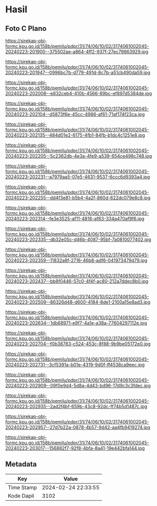 # Hasil

## Foto C Plano

https://sirekap-obj-formc.kpu.go.id/158b/pemilu/pdpr/31/74/06/10/02/3174061002045-20240223-201900--375502ae-a864-4ff2-937f-27ec79863929.jpg

https://sirekap-obj-formc.kpu.go.id/158b/pemilu/pdpr/31/74/06/10/02/3174061002045-20240223-201947--0996bc7b-d779-491d-8c7b-a51cb490da59.jpg

https://sirekap-obj-formc.kpu.go.id/158b/pemilu/pdpr/31/74/06/10/02/3174061002045-20240223-202008--e832ceb4-410b-4566-89bc-ef897d5384de.jpg

https://sirekap-obj-formc.kpu.go.id/158b/pemilu/pdpr/31/74/06/10/02/3174061002045-20240223-202104--d5873f6e-45cc-4986-af61-71af174f23ca.jpg

https://sirekap-obj-formc.kpu.go.id/158b/pemilu/pdpr/31/74/06/10/02/3174061002045-20240223-202135--484d01e2-6175-4fb1-84fb-b1dc4c1251e8.jpg

https://sirekap-obj-formc.kpu.go.id/158b/pemilu/pdpr/31/74/06/10/02/3174061002045-20240223-202205--5c2362db-4e3a-4fe9-a539-654ce498c748.jpg

https://sirekap-obj-formc.kpu.go.id/158b/pemilu/pdpr/31/74/06/10/02/3174061002045-20240223-202231--a7979aa5-07e5-4631-9537-6ccc6d9393a4.jpg

https://sirekap-obj-formc.kpu.go.id/158b/pemilu/pdpr/31/74/06/10/02/3174061002045-20240223-202255--dd4f3e81-b5b4-4a2f-860d-622dc079e8c8.jpg

https://sirekap-obj-formc.kpu.go.id/158b/pemilu/pdpr/31/74/06/10/02/3174061002045-20240223-202314--fe3e3525-af11-4816-af83-334a470af9f6.jpg

https://sirekap-obj-formc.kpu.go.id/158b/pemilu/pdpr/31/74/06/10/02/3174061002045-20240223-202335--db32e05c-d46b-4087-95bf-7a0810077402.jpg

https://sirekap-obj-formc.kpu.go.id/158b/pemilu/pdpr/31/74/06/10/02/3174061002045-20240223-202359--11832a8f-2716-46b8-adf6-041973479d79.jpg

https://sirekap-obj-formc.kpu.go.id/158b/pemilu/pdpr/31/74/06/10/02/3174061002045-20240223-202437--bb8f0446-57c0-4f4f-ac80-212a7ddec8b0.jpg

https://sirekap-obj-formc.kpu.go.id/158b/pemilu/pdpr/31/74/06/10/02/3174061002045-20240223-202509--86326d48-d600-4184-8de1-2100a15e8ad3.jpg

https://sirekap-obj-formc.kpu.go.id/158b/pemilu/pdpr/31/74/06/10/02/3174061002045-20240223-202634--1db68971-e9f7-4a1e-a38a-77604297112e.jpg

https://sirekap-obj-formc.kpu.go.id/158b/pemilu/pdpr/31/74/06/10/02/3174061002045-20240223-202704--f0b38783-c524-453c-8f88-9b9be05172e0.jpg

https://sirekap-obj-formc.kpu.go.id/158b/pemilu/pdpr/31/74/06/10/02/3174061002045-20240223-202731--3cf5391a-b01e-4319-9d0f-ff4538ca9eec.jpg

https://sirekap-obj-formc.kpu.go.id/158b/pemilu/pdpr/31/74/06/10/02/3174061002045-20240223-202909--09f0e9d4-5d8a-4d43-bd96-17d9c3c3fdec.jpg

https://sirekap-obj-formc.kpu.go.id/158b/pemilu/pdpr/31/74/06/10/02/3174061002045-20240223-202935--2ad2f4bf-659b-43c8-92dc-ff74b5d1487c.jpg

https://sirekap-obj-formc.kpu.go.id/158b/pemilu/pdpr/31/74/06/10/02/3174061002045-20240223-202957--27d7b22a-0878-4b57-9d42-aa4fb9419274.jpg

https://sirekap-obj-formc.kpu.go.id/158b/pemilu/pdpr/31/74/06/10/02/3174061002045-20240223-203017--156882f7-92f8-4bfa-8a41-19e442bfa144.jpg


## Metadata

| Key        | Value               |
| ---------- | ------------------- |
| Time Stamp | 2024-02-24 22:33:55 |
| Kode Dapil | 3102                |



